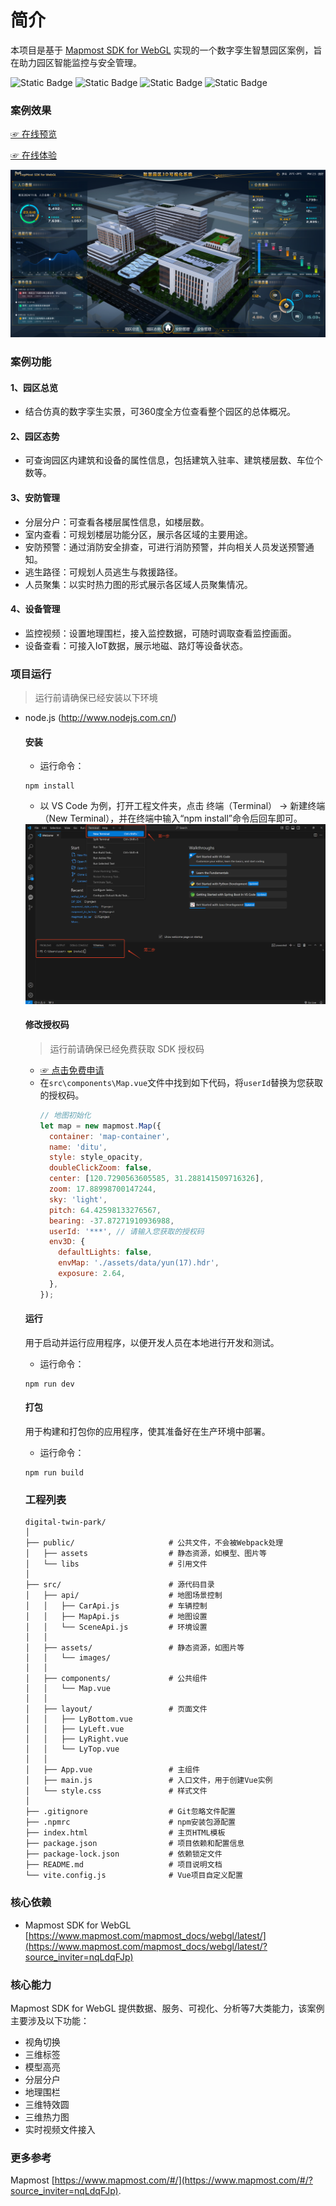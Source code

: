 # 简介

本项目是基于 [Mapmost SDK for WebGL](https://www.mapmost.com/#/layout/webgl/home/) 实现的一个数字孪生智慧园区案例，旨在助力园区智能监控与安全管理。

![Static Badge](https://img.shields.io/badge/Author-Mapmost-blue)
![Static Badge](https://img.shields.io/badge/%40mapmost%2Fmapmost--webgl-9.2.0-green)
![Static Badge](https://img.shields.io/badge/Language-vue/javascript-green)
![Static Badge](<https://img.shields.io/badge/License-MIT-rgb(245%2C%20128%2C%2066)>)

### 案例效果

[☞ 在线预览](https://www.bilibili.com/video/BV1d3q1YXEYu/)

[☞ 在线体验](https://delivery.mapmost.com/cdn/park/dist/index.html)

<img src='./public/assets/scene.png'>

### 案例功能

#### 1、园区总览
- 结合仿真的数字孪生实景，可360度全方位查看整个园区的总体概况。

#### 2、园区态势
- 可查询园区内建筑和设备的属性信息，包括建筑入驻率、建筑楼层数、车位个数等。

#### 3、安防管理
- 分层分户：可查看各楼层属性信息，如楼层数。
- 室内查看：可规划楼层功能分区，展示各区域的主要用途。
- 安防预警：通过消防安全排查，可进行消防预警，并向相关人员发送预警通知。
- 逃生路径：可规划人员逃生与救援路径。
- 人员聚集：以实时热力图的形式展示各区域人员聚集情况。

#### 4、设备管理
- 监控视频：设置地理围栏，接入监控数据，可随时调取查看监控画面。
- 设备查看：可接入IoT数据，展示地磁、路灯等设备状态。

### 项目运行

> 运行前请确保已经安装以下环境

- node.js (http://www.nodejs.com.cn/)

  #### 安装

  - 运行命令：
  ```
  npm install
  ```

  - 以 VS Code 为例，打开工程文件夹，点击 终端（Terminal） -> 新建终端（New Terminal），并在终端中输入“npm install”命令后回车即可。
  <img src='./public/assets/images/vs01.png'>

  #### 修改授权码

  > 运行前请确保已经免费获取 SDK 授权码

  - [☞ 点击免费申请](https://www.mapmost.com/#/productApply/webgl/?source_inviter=nqLdqFJp)
  - 在`src\components\Map.vue`文件中找到如下代码，将`userId`替换为您获取的授权码。
    ```js
    // 地图初始化
    let map = new mapmost.Map({
      container: 'map-container',
      name: 'ditu',
      style: style_opacity,
      doubleClickZoom: false,
      center: [120.7290563605585, 31.288141509716326],
      zoom: 17.88998700147244,
      sky: 'light',
      pitch: 64.42598133276567,
      bearing: -37.87271910936988,
      userId: '***', // 请输入您获取的授权码
      env3D: {
        defaultLights: false,
        envMap: './assets/data/yun(17).hdr',
        exposure: 2.64,
      },
    });
    ```

  #### 运行
  用于启动并运行应用程序，以便开发人员在本地进行开发和测试。
  - 运行命令：
  ```
  npm run dev
  ```

  #### 打包
  用于构建和打包你的应用程序，使其准备好在生产环境中部署。
  - 运行命令：
  ```
  npm run build
  ```

  ### 工程列表
  ``` shell
  digital-twin-park/
  │
  ├── public/                     # 公共文件，不会被Webpack处理
  │   ├── assets                  # 静态资源，如模型、图片等
  │   └── libs                    # 引用文件
  │
  ├── src/                        # 源代码目录
  │   ├── api/                    # 地图场景控制
  │   │   ├── CarApi.js           # 车辆控制
  │   │   ├── MapApi.js           # 地图设置
  │   │   └── SceneApi.js         # 环境设置
  │   │
  │   ├── assets/                 # 静态资源，如图片等
  │   │   └── images/
  │   │
  │   ├── components/             # 公共组件
  │   │   └── Map.vue
  │   │
  │   ├── layout/                 # 页面文件
  │   │   ├── LyBottom.vue
  │   │   ├── LyLeft.vue
  │   │   ├── LyRight.vue
  │   │   └── LyTop.vue
  │   │
  │   ├── App.vue                 # 主组件
  │   ├── main.js                 # 入口文件，用于创建Vue实例
  │   └── style.css               # 样式文件
  │
  ├── .gitignore                  # Git忽略文件配置
  ├── .npmrc                      # npm安装包源配置
  ├── index.html                  # 主页HTML模板
  ├── package.json                # 项目依赖和配置信息
  ├── package-lock.json           # 依赖锁定文件
  ├── README.md                   # 项目说明文档
  └── vite.config.js              # Vue项目自定义配置
  ```

### 核心依赖

- Mapmost SDK for WebGL [https://www.mapmost.com/mapmost_docs/webgl/latest/](https://www.mapmost.com/mapmost_docs/webgl/latest/?source_inviter=nqLdqFJp)
  
### 核心能力
Mapmost SDK for WebGL 提供数据、服务、可视化、分析等7大类能力，该案例主要涉及以下功能：
- 视角切换
- 三维标签
- 模型高亮
- 分层分户
- 地理围栏
- 三维特效圆
- 三维热力图
- 实时视频文件接入

### 更多参考

Mapmost [https://www.mapmost.com/#/](https://www.mapmost.com/#/?source_inviter=nqLdqFJp).


